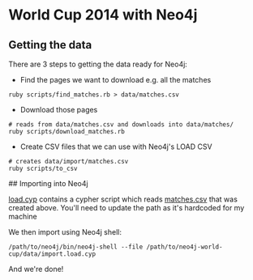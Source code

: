 World Cup 2014 with Neo4j
==============

## Getting the data

There are 3 steps to getting the data ready for Neo4j:

* Find the pages we want to download e.g. all the matches

````
ruby scripts/find_matches.rb > data/matches.csv
````

* Download those pages

````
# reads from data/matches.csv and downloads into data/matches/
ruby scripts/download_matches.rb
````

* Create CSV files that we can use with Neo4j's LOAD CSV

````
# creates data/import/matches.csv
ruby scripts/to_csv
````

## Importing into Neo4j

[load.cyp](data/import.cyp) contains a cypher script which reads [matches.csv](data/import.matches) that was created above. You'll need to update the path as it's hardcoded for my machine

We then import using Neo4j shell:

````
/path/to/neo4j/bin/neo4j-shell --file /path/to/neo4j-world-cup/data/import.load.cyp
````

And we're done!